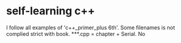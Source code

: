 # self-learning c++
I follow all examples of 'c++_primer_plus 6th'. Some filenames is not complied strict with book.
***.cpp = chapter + Serial. No
